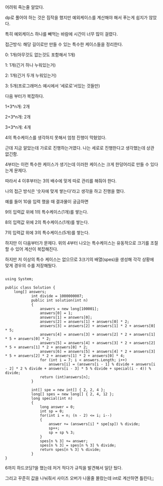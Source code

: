 어려워 죽는줄 알았다.

dp로 풀어야 하는 것은 짐작을 했지만 예외케이스를 계산해야 해서 푸는게 쉽지가 않았다.

특히 예외케이스 하나를 빼먹는 바람에 시간이 너무 많이 걸렸다.

접근방식: 해당 길이로만 만들 수 있는 특수한 케이스들을 정리한다.

0: 1개(아무것도 없는것도 포함해서 1개)

1: 1개(긴거 하나 누워있는거)

2: 1개(긴거 두개 누워있는거)

3: 5개(프로그래머스 예시에서 ‘세로로’서있는 것들만)

다음 부터가 복잡하다.

1+3*n개: 2개

2+3*n개: 2개

3+3*n개: 4개

4의 특수케이스를 생각하지 못해서 엄청 진행이 막혔었다.

근데 지금 알았는데 가로로 진행하는거였다. 나는 세로로 진행한다고 생각했는데 상관 없긴함.

4부터는 이런 특수한 케이스가 생기는데 이러한 케이스는 크게 한덩어리로 만들 수 있다는게 문제다.

따라서 4 이후부터는 3의 배수에 맞게 따로 관리를 해줘야 한다.

나의 접근 방식은 ‘숫자에 맞게 쌓는다’라고 생각을 하고 진행을 했다.

예를 들어 10을 입력 했을 때 결과물이 궁금하면

9의 입력값 위에 1의 특수케이스(1개)를 쌓는다.

8의 입력값 위에 2의 특수케이스(1개)를 쌓는다.

7의 입력값 위에 3의 특수케이스(5개)를 쌓는다.

하지만 이 다음부터가 문제다. 위의 4부터 나오는 특수케이스는 유동적으로 크기를 조절할 수 있어 계산이 복잡해진다.

하지만 저 이상의 특수 케이스는 없으므로 3크기의 배열(spes)을 생성해 각각 상황에 맞게 경우의 수를 저장해뒀다.

```

using System;

public class Solution {
    long[] answers;
            int divide = 1000000007;
            public int solution(int n)
            {
                answers = new long[100001];
                answers[0] = 1;
                answers[1] = answers[0];
                answers[2] = answers[1] + answers[0] * 2;
                answers[3] = answers[2] + answers[1] * 2 + answers[0] * 5;
                answers[4] = answers[3] + answers[2] * 2 + answers[1] * 5 + answers[0] * 2;
                answers[5] = answers[4] + answers[3] * 2 + answers[2] * 5 + answers[1] * 2 + answers[0] * 2;
                answers[6] = answers[5] + answers[4] * 2 + answers[3] * 5 + answers[2] * 2 + answers[1] * 2 + answers[0] * 4;
                for (int i = 7; i < answers.Length; i++)
                    answers[i] = (answers[i - 1] % divide + answers[i - 2] * 2 % divide + answers[i - 3] * 5 % divide + special(i - 4)) % divide;
                return (int)answers[n];
            }

            int[] spe = new int[] { 2, 2, 4 };
            long[] spes = new long[] { 2, 4, 12 };
            long special(int n)
            {
                long answer = 0;
                int sp = 0;
                for(int i = n; (n - 2) <= i; i--)
                {
                    answer += (answers[i] * spe[sp]) % divide;
                    sp++;
                    sp = sp % 3;
                }
                spes[n % 3] += answer;
                spes[n % 3] = spes[n % 3] % divide;
                return spes[n % 3] % divide;
            }
}

```
6까지 하드코딩?을 했는데 저거 적다가 규칙을 발견해서 일단 뒀다.

그리고 꾸준히 값을 나눠줘서 사이즈 오버가 나올줄 몰랐는데 int로 계산하면 틀린다;;


